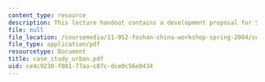 ```yaml
---
content_type: resource
description: This lecture handout contains a development proposal for Singapore.
file: null
file_location: /coursemedia/11-952-foshan-china-workshop-spring-2004/ce4c9230f08177aac07cdce0c56e0434_case_study_urban.pdf
file_type: application/pdf
resourcetype: Document
title: case_study_urban.pdf
uid: ce4c9230-f081-77aa-c07c-dce0c56e0434
---
```

